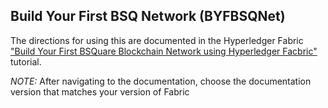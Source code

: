 ## Build Your First BSQ Network (BYFBSQNet)

The directions for using this are documented in the Hyperledger Fabric
["Build Your First BSQuare Blockchain Network using Hyperledger Facbric"](http://hyperledger-fabric.readthedocs.io/en/latest/build_network.html) tutorial.


*NOTE:* After navigating to the documentation, choose the documentation version that matches your version of Fabric
